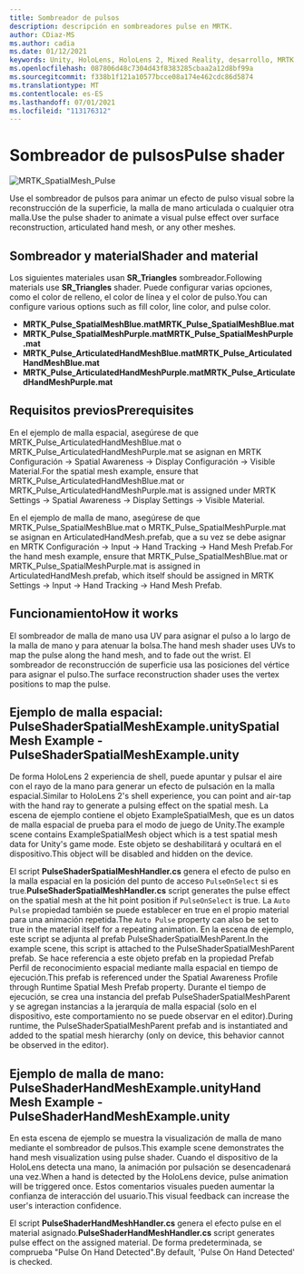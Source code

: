 ```yaml
---
title: Sombreador de pulsos
description: descripción en sombreadores pulse en MRTK.
author: CDiaz-MS
ms.author: cadia
ms.date: 01/12/2021
keywords: Unity, HoloLens, HoloLens 2, Mixed Reality, desarrollo, MRTK
ms.openlocfilehash: 087806d48c7304d43f8383285cbaa2a12d8bf99a
ms.sourcegitcommit: f338b1f121a10577bcce08a174e462cdc86d5874
ms.translationtype: MT
ms.contentlocale: es-ES
ms.lasthandoff: 07/01/2021
ms.locfileid: "113176312"
---
```

# <a name="pulse-shader"></a><span data-ttu-id="983d4-104">Sombreador de pulsos</span><span class="sxs-lookup"><span data-stu-id="983d4-104">Pulse shader</span></span>

![MRTK_SpatialMesh_Pulse](https://user-images.githubusercontent.com/13754172/68261851-3489e200-fff6-11e9-9f6c-5574a7dd8db7.gif)

<span data-ttu-id="983d4-106">Use el sombreador de pulsos para animar un efecto de pulso visual sobre la reconstrucción de la superficie, la malla de mano articulada o cualquier otra malla.</span><span class="sxs-lookup"><span data-stu-id="983d4-106">Use the pulse shader to animate a visual pulse effect over surface reconstruction, articulated hand mesh, or any other meshes.</span></span>

## <a name="shader-and-material"></a><span data-ttu-id="983d4-107">Sombreador y material</span><span class="sxs-lookup"><span data-stu-id="983d4-107">Shader and material</span></span>

<span data-ttu-id="983d4-108">Los siguientes materiales usan **SR_Triangles** sombreador.</span><span class="sxs-lookup"><span data-stu-id="983d4-108">Following materials use **SR_Triangles** shader.</span></span> <span data-ttu-id="983d4-109">Puede configurar varias opciones, como el color de relleno, el color de línea y el color de pulso.</span><span class="sxs-lookup"><span data-stu-id="983d4-109">You can configure various options such as fill color, line color, and pulse color.</span></span>

- <span data-ttu-id="983d4-110">**MRTK_Pulse_SpatialMeshBlue.mat**</span><span class="sxs-lookup"><span data-stu-id="983d4-110">**MRTK_Pulse_SpatialMeshBlue.mat**</span></span> 
- <span data-ttu-id="983d4-111">**MRTK_Pulse_SpatialMeshPurple.mat**</span><span class="sxs-lookup"><span data-stu-id="983d4-111">**MRTK_Pulse_SpatialMeshPurple.mat**</span></span> 
- <span data-ttu-id="983d4-112">**MRTK_Pulse_ArticulatedHandMeshBlue.mat**</span><span class="sxs-lookup"><span data-stu-id="983d4-112">**MRTK_Pulse_ArticulatedHandMeshBlue.mat**</span></span> 
- <span data-ttu-id="983d4-113">**MRTK_Pulse_ArticulatedHandMeshPurple.mat**</span><span class="sxs-lookup"><span data-stu-id="983d4-113">**MRTK_Pulse_ArticulatedHandMeshPurple.mat**</span></span> 

## <a name="prerequisites"></a><span data-ttu-id="983d4-114">Requisitos previos</span><span class="sxs-lookup"><span data-stu-id="983d4-114">Prerequisites</span></span>

<span data-ttu-id="983d4-115">En el ejemplo de malla espacial, asegúrese de que MRTK_Pulse_ArticulatedHandMeshBlue.mat o MRTK_Pulse_ArticulatedHandMeshPurple.mat se asignan en MRTK Configuración -> Spatial Awareness -> Display Configuración -> Visible Material.</span><span class="sxs-lookup"><span data-stu-id="983d4-115">For the spatial mesh example, ensure that MRTK_Pulse_ArticulatedHandMeshBlue.mat or MRTK_Pulse_ArticulatedHandMeshPurple.mat is assigned under MRTK Settings -> Spatial Awareness -> Display Settings -> Visible Material.</span></span>

<span data-ttu-id="983d4-116">En el ejemplo de malla de mano, asegúrese de que MRTK_Pulse_SpatialMeshBlue.mat o MRTK_Pulse_SpatialMeshPurple.mat se asignan en ArticulatedHandMesh.prefab, que a su vez se debe asignar en MRTK Configuración -> Input -> Hand Tracking -> Hand Mesh Prefab.</span><span class="sxs-lookup"><span data-stu-id="983d4-116">For the hand mesh example, ensure that MRTK_Pulse_SpatialMeshBlue.mat or MRTK_Pulse_SpatialMeshPurple.mat is assigned in ArticulatedHandMesh.prefab, which itself should be assigned in MRTK Settings -> Input -> Hand Tracking -> Hand Mesh Prefab.</span></span>

## <a name="how-it-works"></a><span data-ttu-id="983d4-117">Funcionamiento</span><span class="sxs-lookup"><span data-stu-id="983d4-117">How it works</span></span>

<span data-ttu-id="983d4-118">El sombreador de malla de mano usa UV para asignar el pulso a lo largo de la malla de mano y para atenuar la bolsa.</span><span class="sxs-lookup"><span data-stu-id="983d4-118">The hand mesh shader uses UVs to map the pulse along the hand mesh, and to fade out the wrist.</span></span> <span data-ttu-id="983d4-119">El sombreador de reconstrucción de superficie usa las posiciones del vértice para asignar el pulso.</span><span class="sxs-lookup"><span data-stu-id="983d4-119">The surface reconstruction shader uses the vertex positions to map the pulse.</span></span>

## <a name="spatial-mesh-example---pulseshaderspatialmeshexampleunity"></a><span data-ttu-id="983d4-120">Ejemplo de malla espacial: PulseShaderSpatialMeshExample.unity</span><span class="sxs-lookup"><span data-stu-id="983d4-120">Spatial Mesh Example - PulseShaderSpatialMeshExample.unity</span></span>

<span data-ttu-id="983d4-121">De forma HoloLens 2 experiencia de shell, puede apuntar y pulsar el aire con el rayo de la mano para generar un efecto de pulsación en la malla espacial.</span><span class="sxs-lookup"><span data-stu-id="983d4-121">Similar to HoloLens 2's shell experience, you can point and air-tap with the hand ray to generate a pulsing effect on the spatial mesh.</span></span> <span data-ttu-id="983d4-122">La escena de ejemplo contiene el objeto ExampleSpatialMesh, que es un datos de malla espacial de prueba para el modo de juego de Unity.</span><span class="sxs-lookup"><span data-stu-id="983d4-122">The example scene contains ExampleSpatialMesh object which is a test spatial mesh data for Unity's game mode.</span></span> <span data-ttu-id="983d4-123">Este objeto se deshabilitará y ocultará en el dispositivo.</span><span class="sxs-lookup"><span data-stu-id="983d4-123">This object will be disabled and hidden on the device.</span></span>

<span data-ttu-id="983d4-124">El script **PulseShaderSpatialMeshHandler.cs** genera el efecto de pulso en la malla espacial en la posición del punto de acceso `PulseOnSelect` si es true.</span><span class="sxs-lookup"><span data-stu-id="983d4-124">**PulseShaderSpatialMeshHandler.cs** script generates the pulse effect on the spatial mesh at the hit point position if `PulseOnSelect` is true.</span></span> <span data-ttu-id="983d4-125">La  `Auto Pulse` propiedad también se puede establecer en true en el propio material para una animación repetida.</span><span class="sxs-lookup"><span data-stu-id="983d4-125">The  `Auto Pulse` property can also be set to true in the material itself for a repeating animation.</span></span>  <span data-ttu-id="983d4-126">En la escena de ejemplo, este script se adjunta al prefab PulseShaderSpatialMeshParent.</span><span class="sxs-lookup"><span data-stu-id="983d4-126">In the example scene, this script is attached to the PulseShaderSpatialMeshParent prefab.</span></span>  <span data-ttu-id="983d4-127">Se hace referencia a este objeto prefab en la propiedad Prefab Perfil de reconocimiento espacial mediante malla espacial en tiempo de ejecución.</span><span class="sxs-lookup"><span data-stu-id="983d4-127">This prefab is referenced under the Spatial Awareness Profile through Runtime Spatial Mesh Prefab property.</span></span> <span data-ttu-id="983d4-128">Durante el tiempo de ejecución, se crea una instancia del prefab PulseShaderSpatialMeshParent y se agregan instancias a la jerarquía de malla espacial (solo en el dispositivo, este comportamiento no se puede observar en el editor).</span><span class="sxs-lookup"><span data-stu-id="983d4-128">During runtime, the PulseShaderSpatialMeshParent prefab and is instantiated and added to the spatial mesh hierarchy (only on device, this behavior cannot be observed in the editor).</span></span>

## <a name="hand-mesh-example---pulseshaderhandmeshexampleunity"></a><span data-ttu-id="983d4-129">Ejemplo de malla de mano: PulseShaderHandMeshExample.unity</span><span class="sxs-lookup"><span data-stu-id="983d4-129">Hand Mesh Example - PulseShaderHandMeshExample.unity</span></span>

<span data-ttu-id="983d4-130">En esta escena de ejemplo se muestra la visualización de malla de mano mediante el sombreador de pulsos.</span><span class="sxs-lookup"><span data-stu-id="983d4-130">This example scene demonstrates the hand mesh visualization using pulse shader.</span></span> <span data-ttu-id="983d4-131">Cuando el dispositivo de la HoloLens detecta una mano, la animación por pulsación se desencadenará una vez.</span><span class="sxs-lookup"><span data-stu-id="983d4-131">When a hand is detected by the HoloLens device, pulse animation will be triggered once.</span></span> <span data-ttu-id="983d4-132">Estos comentarios visuales pueden aumentar la confianza de interacción del usuario.</span><span class="sxs-lookup"><span data-stu-id="983d4-132">This visual feedback can increase the user's interaction confidence.</span></span> 

<span data-ttu-id="983d4-133">El script **PulseShaderHandMeshHandler.cs** genera el efecto pulse en el material asignado.</span><span class="sxs-lookup"><span data-stu-id="983d4-133">**PulseShaderHandMeshHandler.cs** script generates pulse effect on the assigned material.</span></span> <span data-ttu-id="983d4-134">De forma predeterminada, se comprueba "Pulse On Hand Detected".</span><span class="sxs-lookup"><span data-stu-id="983d4-134">By default, 'Pulse On Hand Detected' is checked.</span></span>
